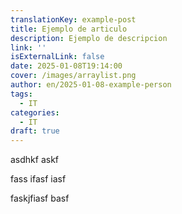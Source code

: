 ```yaml
---
translationKey: example-post
title: Ejemplo de articulo
description: Ejemplo de descripcion
link: ''
isExternalLink: false
date: 2025-01-08T19:14:00
cover: /images/arraylist.png
author: en/2025-01-08-example-person
tags:
  - IT
categories:
  - IT
draft: true
---
```

asdhkf askf

fass ifasf iasf 

 faskjfiasf basf
